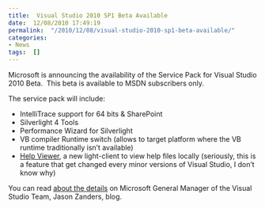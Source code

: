 ```yaml
---
title:  Visual Studio 2010 SP1 Beta Available
date:  12/08/2010 17:49:19
permalink:  "/2010/12/08/visual-studio-2010-sp1-beta-available/"
categories:
- News
tags:  []
---
```

<p>Microsoft is announcing the availability of the Service Pack for Visual Studio 2010 Beta.&#160; This beta is available to MSDN subscribers only.</p>  <p>The service pack will include:</p>  <ul>   <li>IntelliTrace support for 64 bits &amp; SharePoint </li>    <li>Silverlight 4 Tools </li>    <li>Performance Wizard for Silverlight </li>    <li>VB compiler Runtime switch (allows to target platform where the VB runtime traditionally isn’t available) </li>    <li><a href="http://thirdblogfromthesun.com/2010/10/the-story-of-help-in-visual-studio-2010-part-3/">Help Viewer</a>, a new light-client to view help files locally (seriously, this is a feature that get changed every minor versions of Visual Studio, I don’t know why) </li> </ul>  <p>You can read <a href="http://blogs.msdn.com/b/jasonz/archive/2010/12/07/announcing-visual-studio-2010-service-pack-1-beta.aspx">about the details</a> on Microsoft General Manager of the Visual Studio Team, Jason Zanders, blog.</p>